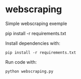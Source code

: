 # webscraping
Simple webscraping exemple

pip install -r requirements.txt

Install dependencies with:
```
pip install -r requirements.txt
```

Run code with:
```
python webscraping.py
```
